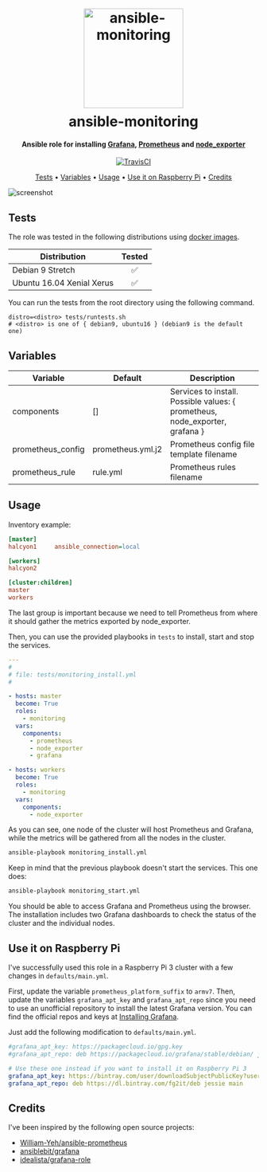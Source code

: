 <h1 align="center">
  <div style="margin:10px;">
    <img src="https://github.com/fdiazgon/fdiazgon.github.io/blob/master/art/ansible-monitoring-logo.png?raw=true" alt="ansible-monitoring" width="200px">
  </div>
  ansible-monitoring
</h1>

<h4 align="center">Ansible role for installing <a href="https://grafana.com">Grafana</a>, <a href="https://prometheus.io">Prometheus</a> and <a href="https://github.com/prometheus/node_exporter">node_exporter</a>
</h4>

<p align="center">
  <a href="https://travis-ci.org/fdiazgon/ansible-monitoring">
    <img src="https://travis-ci.org/fdiazgon/ansible-monitoring.svg?branch=master" alt="TravisCI">
  </a>

</p>

<p align="center">
  <a href="#tests">Tests</a> •
  <a href="#variables">Variables</a> •
  <a href="#usage">Usage</a> •
  <a href="#use-it-on-raspberry-pi">Use it on Raspberry Pi</a> •
  <a href="#credits">Credits</a>
</p>

![screenshot](https://github.com/fdiazgon/fdiazgon.github.io/blob/master/art/ansible-monitoring.gif?raw=true)

## Tests

The role was tested in the following distributions using [docker images](https://github.com/fdiazgon/docker-ansible).

| Distribution               | Tested             |
| -------------------------- |:------------------:|
| Debian 9 Stretch           | :white_check_mark: |
| Ubuntu 16.04 Xenial Xerus  | :white_check_mark: |

You can run the tests from the root directory using the following command.

```shell
distro=<distro> tests/runtests.sh
# <distro> is one of { debian9, ubuntu16 } (debian9 is the default one)
```

## Variables

| Variable    | Default  | Description  |
|-------------|----------| -------------|
| components  | []       | Services to install. Possible values: { prometheus, node_exporter, grafana }  |
| prometheus_config | prometheus.yml.j2 | Prometheus config file template filename |
| prometheus_rule | rule.yml | Prometheus rules filename |

## Usage

Inventory example:

```ini
[master]
halcyon1     ansible_connection=local

[workers]
halcyon2

[cluster:children]
master
workers
```

The last group is important because we need to tell Prometheus from where it should gather the metrics exported by node_exporter.

Then, you can use the provided playbooks in `tests` to install, start and stop the services.

```yml
---
#
# file: tests/monitoring_install.yml
#

- hosts: master
  become: True
  roles:
    - monitoring
  vars:
    components:
      - prometheus
      - node_exporter
      - grafana

- hosts: workers
  become: True
  roles:
    - monitoring
  vars:
    components:
      - node_exporter
```
As you can see, one node of the cluster will host Prometheus and Grafana, while the metrics will be gathered from all the nodes in the cluster.

```bash
ansible-playbook monitoring_install.yml
```

Keep in mind that the previous playbook doesn't start the services. This one does:

```bash
ansible-playbook monitoring_start.yml
```

You should be able to access Grafana and Prometheus using the browser. The installation includes two Grafana dashboards to check the status of the cluster and the individual nodes.

## Use it on Raspberry Pi

I've successfully used this role in a Raspberry Pi 3 cluster with a few changes in `defaults/main.yml`.

First, update the variable `prometheus_platform_suffix` to `armv7`. Then, update the variables `grafana_apt_key` and `grafana_apt_repo` since you need to use an unofficial repository to install the latest Grafana version. You can find the official repos and keys at [Installing Grafana](http://docs.grafana.org/installation/).

Just add the following modification to `defaults/main.yml`.

```yml
#grafana_apt_key: https://packagecloud.io/gpg.key
#grafana_apt_repo: deb https://packagecloud.io/grafana/stable/debian/ jessie main

# Use these one instead if you want to install it on Raspberry Pi 3
grafana_apt_key: https://bintray.com/user/downloadSubjectPublicKey?username=bintray
grafana_apt_repo: deb https://dl.bintray.com/fg2it/deb jessie main
```

## Credits

I've been inspired by the following open source projects:

* [William-Yeh/ansible-prometheus](https://github.com/William-Yeh/ansible-prometheus)
* [ansiblebit/grafana](https://github.com/ansiblebit/grafana)
* [idealista/grafana-role](https://github.com/idealista/grafana-role)
